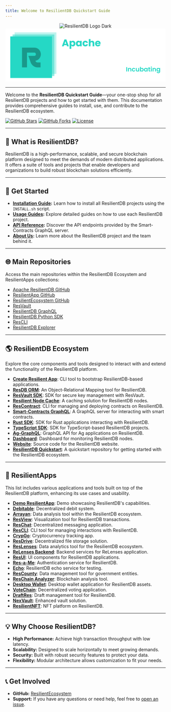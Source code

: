 ```yaml
---
title: Welcome to ResilientDB Quickstart Guide
---
```


<center>
<!-- Light mode logo -->
<img src="https://expolab.org/images/apache-resilientdb-dark.svg" alt="ResilientDB Logo Dark" class="logo logo-dark">

<!-- Dark mode logo -->
<img src="images/logo.svg" alt="ResilientDB Logo Light" class="logo logo-light">
</center>

---

Welcome to the **ResilientDB Quickstart Guide**—your one-stop shop for all ResilientDB projects and how to get started with them. This documentation provides comprehensive guides to install, use, and contribute to the ResilientDB ecosystem.

[![GitHub Stars](https://img.shields.io/github/stars/apache/incubator-resilientdb?style=social)](https://github.com/apache/incubator-resilientdb)
[![GitHub Forks](https://img.shields.io/github/forks/apache/incubator-resilientdb?style=social)](/https://github.com/apache/incubator-resilientdb/fork)
[![License](https://img.shields.io/github/license/apache/incubator-resilientdb)](LICENSE)

---

## 🚀 **What is ResilientDB?**

ResilientDB is a high-performance, scalable, and secure blockchain platform designed to meet the demands of modern distributed applications. It offers a suite of tools and projects that enable developers and organizations to build robust blockchain solutions efficiently.

---

## 📖 **Get Started**

- **[Installation Guide](installation/):** Learn how to install all ResilientDB projects using the `INSTALL.sh` script.
- **[Usage Guides](usage/resilientdb/):** Explore detailed guides on how to use each ResilientDB project.
- **[API Reference](api.md):** Discover the API endpoints provided by the Smart-Contracts GraphQL server.
- **[About Us](about/):** Learn more about the ResilientDB project and the team behind it.

---

## 🌐 **Main Repositories**

Access the main repositories within the ResilientDB Ecosystem and ResilientApps collections:

- [Apache ResilientDB GitHub](https://github.com/apache/incubator-resilientdb)
- [ResilientApp GitHub](https://github.com/ResilientApp)
- [ResilientEcosystem GitHub](https://github.com/ResilientEcosystem)
- [ResVault](https://github.com/apache/incubator-resilientdb-resvault)
- [ResilientDB GraphQL](https://github.com/apache/incubator-resilientdb-graphql)
- [ResilientDB Python SDK](https://github.com/apache/incubator-resilientdb-python-sdk)
- [ResCLI](https://github.com/ResilientApp/ResCLI)
- [ResilientDB Explorer](https://github.com/apache/incubator-resilientdb-explorer)

---

## 🌎 **ResilientDB Ecosystem**

Explore the core components and tools designed to interact with and extend the functionality of the ResilientDB platform.

- **[Create Resilient App](https://github.com/ResilientEcosystem/create-resilient-app)**: CLI tool to bootstrap ResilientDB-based applications.
- **[ResDB ORM](https://github.com/ResilientEcosystem/ResDB-ORM)**: An Object-Relational Mapping tool for ResilientDB.
- **[ResVault SDK](https://github.com/ResilientEcosystem/resvault-sdk)**: SDK for secure key management with ResVault.
- **[Resilient Node Cache](https://github.com/ResilientEcosystem/resilient-node-cache)**: A caching solution for ResilientDB nodes.
- **[ResContract](https://github.com/ResilientEcosystem/ResContract)**: CLI for managing and deploying contracts on ResilientDB.
- **[Smart-Contracts GraphQL](https://github.com/ResilientEcosystem/smart-contracts-graphql)**: A GraphQL server for interacting with smart contracts.
- **[Rust SDK](https://github.com/ResilientEcosystem/rust_sdk)**: SDK for Rust applications interacting with ResilientDB.
- **[TypeScript SDK](https://github.com/ResilientEcosystem/typescript_sdk)**: SDK for TypeScript-based ResilientDB projects.
- **[Ag-GraphQL](https://github.com/ResilientEcosystem/ResilientDB-Ag-GraphQL)**: GraphQL API for Ag applications on ResilientDB.
- **[Dashboard](https://github.com/ResilientEcosystem/dashboard)**: Dashboard for monitoring ResilientDB nodes.
- **[Website](https://github.com/ResilientEcosystem/website)**: Source code for the ResilientDB website.
- **[ResilientDB Quickstart](https://github.com/ResilientEcosystem/resilientdb-quickstart)**: A quickstart repository for getting started with the ResilientDB ecosystem.

---

## 📱 **ResilientApps**

This list includes various applications and tools built on top of the ResilientDB platform, enhancing its use cases and usability.

- **[Demo ResilientApp](https://github.com/ResilientApp/Demo-ResilientApp)**: Demo showcasing ResilientDB's capabilities.
- **[Debitable](https://github.com/ResilientApp/Debitable)**: Decentralized debit system.
- **[Arrayan](https://github.com/ResilientApp/Arrayan)**: Data analysis tool within the ResilientDB ecosystem.
- **[ResView](https://github.com/ResilientApp/ResView)**: Visualization tool for ResilientDB transactions.
- **[ResChat](https://github.com/ResilientApp/ResChat)**: Decentralized messaging application.
- **[ResCLI](https://github.com/ResilientApp/ResCLI)**: CLI tool for managing interactions with ResilientDB.
- **[CrypGo](https://github.com/ResilientApp/CrypGo)**: Cryptocurrency tracking app.
- **[ResDrive](https://github.com/ResilientApp/ResDrive)**: Decentralized file storage solution.
- **[ResLenses](https://github.com/ResilientApp/ResLenses)**: Data analytics tool for the ResilientDB ecosystem.
- **[ReLenses Backend](https://github.com/ResilientApp/ReLensesBackend)**: Backend services for ReLenses application.
- **[ResUI](https://github.com/ResilientApp/ResUI)**: UI components for ResilientDB applications.
- **[Res-a-Me](https://github.com/ResilientApp/Res-a-Me)**: Authentication service for ResilientDB.
- **[Echo](https://github.com/ResilientApp/Echo)**: ResilientDB echo service for testing.
- **[ResCounty](https://github.com/ResilientApp/ResCounty)**: Data management tool for government entities.
- **[ResChain Analyzer](https://github.com/ResilientApp/ResChainAnalyzer)**: Blockchain analysis tool.
- **[Desktop Wallet](https://github.com/ResilientApp/DesktopWallet)**: Desktop wallet application for ResilientDB assets.
- **[VoteChain](https://github.com/ResilientApp/VoteChain)**: Decentralized voting application.
- **[DraftRes](https://github.com/ResilientApp/DraftRes)**: Draft management tool for ResilientDB.
- **[NexVault](https://github.com/ResilientApp/NexVault)**: Enhanced vault solution.
- **[ResilientNFT](https://github.com/ResilientApp/ResilientNFT)**: NFT platform on ResilientDB.

---

## 💡 **Why Choose ResilientDB?**

- **High Performance:** Achieve high transaction throughput with low latency.
- **Scalability:** Designed to scale horizontally to meet growing demands.
- **Security:** Built with robust security features to protect your data.
- **Flexibility:** Modular architecture allows customization to fit your needs.

---

## 📞 **Get Involved**

- **GitHub:** [ResilientEcosystem](https://github.com/ResilientEcosystem)
- **Support:** If you have any questions or need help, feel free to [open an issue](https://github.com/apache/incubator-resilientdb/issues).
